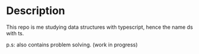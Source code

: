 # Description

This repo is me studying data structures with typescript, hence the name ds with ts.

p.s: also contains problem solving. (work in progress)